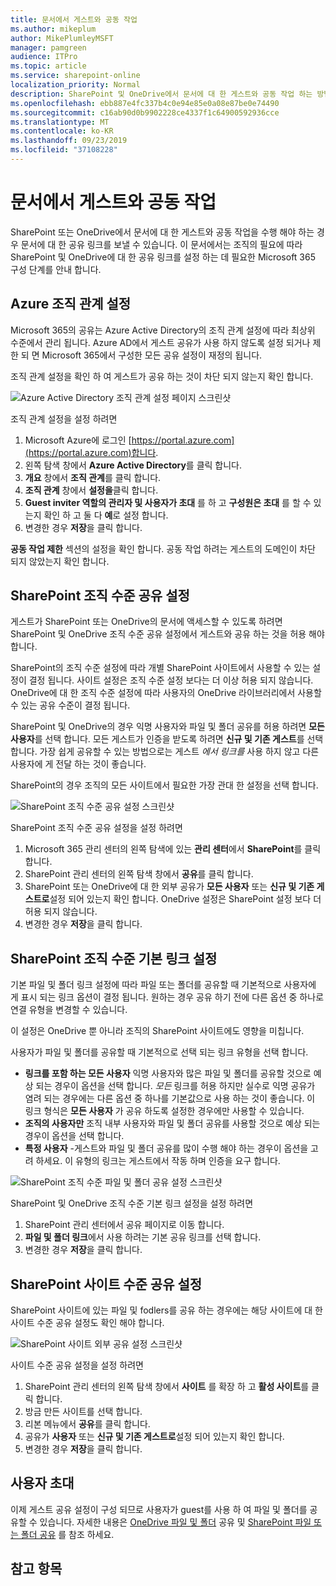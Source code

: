 ```yaml
---
title: 문서에서 게스트와 공동 작업
ms.author: mikeplum
author: MikePlumleyMSFT
manager: pamgreen
audience: ITPro
ms.topic: article
ms.service: sharepoint-online
localization_priority: Normal
description: SharePoint 및 OneDrive에서 문서에 대 한 게스트와 공동 작업 하는 방법에 대해 알아봅니다.
ms.openlocfilehash: ebb887e4fc337b4c0e94e85e0a08e87be0e74490
ms.sourcegitcommit: c16ab90d0b9902228ce4337f1c64900592936cce
ms.translationtype: MT
ms.contentlocale: ko-KR
ms.lasthandoff: 09/23/2019
ms.locfileid: "37108228"
---
```

# <a name="collaborate-with-guests-on-a-document"></a>문서에서 게스트와 공동 작업

SharePoint 또는 OneDrive에서 문서에 대 한 게스트와 공동 작업을 수행 해야 하는 경우 문서에 대 한 공유 링크를 보낼 수 있습니다. 이 문서에서는 조직의 필요에 따라 SharePoint 및 OneDrive에 대 한 공유 링크를 설정 하는 데 필요한 Microsoft 365 구성 단계를 안내 합니다.

## <a name="azure-organizational-relationships-settings"></a>Azure 조직 관계 설정

Microsoft 365의 공유는 Azure Active Directory의 조직 관계 설정에 따라 최상위 수준에서 관리 됩니다. Azure AD에서 게스트 공유가 사용 하지 않도록 설정 되거나 제한 되 면 Microsoft 365에서 구성한 모든 공유 설정이 재정의 됩니다.

조직 관계 설정을 확인 하 여 게스트가 공유 하는 것이 차단 되지 않는지 확인 합니다.

![Azure Active Directory 조직 관계 설정 페이지 스크린샷](media/azure-ad-organizational-relationships-settings.png)

조직 관계 설정을 설정 하려면

1. Microsoft Azure에 로그인 [https://portal.azure.com](https://portal.azure.com)합니다.
2. 왼쪽 탐색 창에서 **Azure Active Directory**를 클릭 합니다.
3. **개요** 창에서 **조직 관계**를 클릭 합니다.
4. **조직 관계** 창에서 **설정을**클릭 합니다.
5. **Guest inviter 역할의 관리자 및 사용자가 초대** 를 하 고 **구성원은 초대** 를 할 수 있는지 확인 하 고 둘 다 **예**로 설정 합니다.
6. 변경한 경우 **저장**을 클릭 합니다.

**공동 작업 제한** 섹션의 설정을 확인 합니다. 공동 작업 하려는 게스트의 도메인이 차단 되지 않았는지 확인 합니다.

## <a name="sharepoint-organization-level-sharing-settings"></a>SharePoint 조직 수준 공유 설정

게스트가 SharePoint 또는 OneDrive의 문서에 액세스할 수 있도록 하려면 SharePoint 및 OneDrive 조직 수준 공유 설정에서 게스트와 공유 하는 것을 허용 해야 합니다.

SharePoint의 조직 수준 설정에 따라 개별 SharePoint 사이트에서 사용할 수 있는 설정이 결정 됩니다. 사이트 설정은 조직 수준 설정 보다는 더 이상 허용 되지 않습니다. OneDrive에 대 한 조직 수준 설정에 따라 사용자의 OneDrive 라이브러리에서 사용할 수 있는 공유 수준이 결정 됩니다.

SharePoint 및 OneDrive의 경우 익명 사용자와 파일 및 폴더 공유를 허용 하려면 **모든 사용자**를 선택 합니다. 모든 게스트가 인증을 받도록 하려면 **신규 및 기존 게스트**를 선택 합니다. 가장 쉽게 공유할 수 있는 방법으로는 게스트 *에서 링크를* 사용 하지 않고 다른 사용자에 게 전달 하는 것이 좋습니다.

SharePoint의 경우 조직의 모든 사이트에서 필요한 가장 관대 한 설정을 선택 합니다.

![SharePoint 조직 수준 공유 설정 스크린샷](media/sharepoint-organization-external-sharing-controls.png)


SharePoint 조직 수준 공유 설정을 설정 하려면

1. Microsoft 365 관리 센터의 왼쪽 탐색에 있는 **관리 센터**에서 **SharePoint**를 클릭 합니다.
2. SharePoint 관리 센터의 왼쪽 탐색 창에서 **공유**를 클릭 합니다.
3. SharePoint 또는 OneDrive에 대 한 외부 공유가 **모든 사용자** 또는 **신규 및 기존 게스트로**설정 되어 있는지 확인 합니다. OneDrive 설정은 SharePoint 설정 보다 더 허용 되지 않습니다.
4. 변경한 경우 **저장**을 클릭 합니다.

## <a name="sharepoint-organization-level-default-link-settings"></a>SharePoint 조직 수준 기본 링크 설정

기본 파일 및 폴더 링크 설정에 따라 파일 또는 폴더를 공유할 때 기본적으로 사용자에 게 표시 되는 링크 옵션이 결정 됩니다. 원하는 경우 공유 하기 전에 다른 옵션 중 하나로 연결 유형을 변경할 수 있습니다.

이 설정은 OneDrive 뿐 아니라 조직의 SharePoint 사이트에도 영향을 미칩니다.

사용자가 파일 및 폴더를 공유할 때 기본적으로 선택 되는 링크 유형을 선택 합니다.

- **링크를 포함 하는 모든 사용자** 익명 사용자와 많은 파일 및 폴더를 공유할 것으로 예상 되는 경우이 옵션을 선택 합니다. *모든* 링크를 허용 하지만 실수로 익명 공유가 염려 되는 경우에는 다른 옵션 중 하나를 기본값으로 사용 하는 것이 좋습니다. 이 링크 형식은 **모든 사용자** 가 공유 하도록 설정한 경우에만 사용할 수 있습니다.
- **조직의 사용자만** 조직 내부 사용자와 파일 및 폴더 공유를 사용할 것으로 예상 되는 경우이 옵션을 선택 합니다.
- **특정 사용자** -게스트와 파일 및 폴더 공유를 많이 수행 해야 하는 경우이 옵션을 고려 하세요. 이 유형의 링크는 게스트에서 작동 하며 인증을 요구 합니다.
 
![SharePoint 조직 수준 파일 및 폴더 공유 설정 스크린샷](media/sharepoint-organization-files-folders-sharing-settings.png)


SharePoint 및 OneDrive 조직 수준 기본 링크 설정을 설정 하려면

1. SharePoint 관리 센터에서 공유 페이지로 이동 합니다.
2. **파일 및 폴더 링크**에서 사용 하려는 기본 공유 링크를 선택 합니다.
3. 변경한 경우 **저장**을 클릭 합니다.

## <a name="sharepoint-site-level-sharing-settings"></a>SharePoint 사이트 수준 공유 설정

SharePoint 사이트에 있는 파일 및 fodlers를 공유 하는 경우에는 해당 사이트에 대 한 사이트 수준 공유 설정도 확인 해야 합니다.

![SharePoint 사이트 외부 공유 설정 스크린샷](media/sharepoint-site-external-sharing-settings.png)

사이트 수준 공유 설정을 설정 하려면
1. SharePoint 관리 센터의 왼쪽 탐색 창에서 **사이트** 를 확장 하 고 **활성 사이트**를 클릭 합니다.
2. 방금 만든 사이트를 선택 합니다.
3. 리본 메뉴에서 **공유**를 클릭 합니다.
4. 공유가 **사용자** 또는 **신규 및 기존 게스트로**설정 되어 있는지 확인 합니다.
5. 변경한 경우 **저장**을 클릭 합니다.

## <a name="invite-users"></a>사용자 초대

이제 게스트 공유 설정이 구성 되므로 사용자가 guest를 사용 하 여 파일 및 폴더를 공유할 수 있습니다. 자세한 내용은 [OneDrive 파일 및 폴더](https://support.office.com/article/9fcc2f7d-de0c-4cec-93b0-a82024800c07) 공유 및 [SharePoint 파일 또는 폴더 공유](https://support.office.com/article/1fe37332-0f9a-4719-970e-d2578da4941c) 를 참조 하세요.

## <a name="see-also"></a>참고 항목
